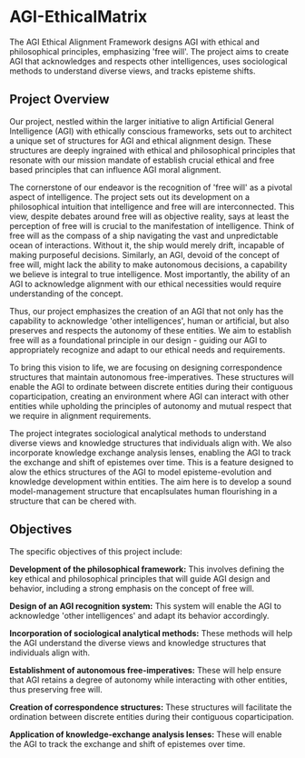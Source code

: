 # AGI-EthicalMatrix
The AGI Ethical Alignment Framework designs AGI with ethical and philosophical principles, emphasizing 'free will'. The project aims to create AGI that acknowledges and respects other intelligences, uses sociological methods to understand diverse views, and tracks episteme shifts.

## Project Overview

Our project, nestled within the larger initiative to align Artificial General Intelligence (AGI) with ethically conscious frameworks, sets out to architect a unique set of structures for AGI and ethical alignment design. These structures are deeply ingrained with ethical and philosophical principles that resonate with our mission mandate of establish crucial ethical and free based principles that can influence AGI moral alignment.

The cornerstone of our endeavor is the recognition of 'free will' as a pivotal aspect of intelligence. The project sets out its development on a philosophical intuition that intelligence and free will are interconnected. This view, despite debates around free will as objective reality, says at least the perception of free will is crucial to the manifestation of intelligence. Think of free will as the compass of a ship navigating the vast and unpredictable ocean of interactions. Without it, the ship would merely drift, incapable of making purposeful decisions. Similarly, an AGI, devoid of the concept of free will, might lack the ability to make autonomous decisions, a capability we believe is integral to true intelligence. Most importantly, the ability of an AGI to acknowledge alignment with our ethical necessities would require understanding of the concept.

Thus, our project emphasizes the creation of an AGI that not only has the capability to acknowledge 'other intelligences', human or artificial, but also preserves and respects the autonomy of these entities. We aim to establish free will as a foundational principle in our design - guiding our AGI to appropriately recognize and adapt to our ethical needs and requirements.

To bring this vision to life, we are focusing on designing correspondence structures that maintain autonomous free-imperatives. These structures will enable the AGI to ordinate between discrete entities during their contiguous coparticipation, creating an environment where AGI can interact with other entities while upholding the principles of autonomy and mutual respect that we require in alignment requirements.

The project integrates sociological analytical methods to understand diverse views and knowledge structures that individuals align with. We also incorporate knowledge exchange analysis lenses, enabling the AGI to track the exchange and shift of epistemes over time. This is a feature designed to alow the ethics structures of the AGI to model episteme-evolution and knowledge development within entities. The aim here is to develop a sound model-management structure that encaplsulates human flourishing in a structure that can be chered with.

## Objectives

The specific objectives of this project include:

**Development of the philosophical framework:** This involves defining the key ethical and philosophical principles that will guide AGI design and behavior, including a strong emphasis on the concept of free will.

**Design of an AGI recognition system:** This system will enable the AGI to acknowledge 'other intelligences' and adapt its behavior accordingly.

**Incorporation of sociological analytical methods:** These methods will help the AGI understand the diverse views and knowledge structures that individuals align with.

**Establishment of autonomous free-imperatives:** These will help ensure that AGI retains a degree of autonomy while interacting with other entities, thus preserving free will.

**Creation of correspondence structures:** These structures will facilitate the ordination between discrete entities during their contiguous coparticipation.

**Application of knowledge-exchange analysis lenses:** These will enable the AGI to track the exchange and shift of epistemes over time.
